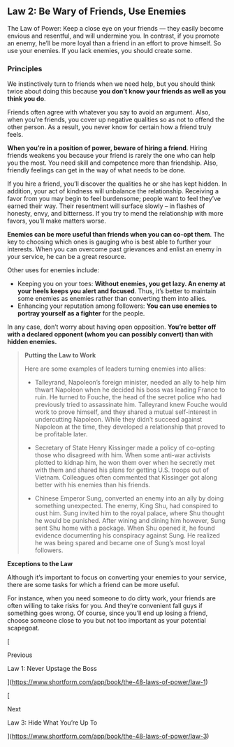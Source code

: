 ## Law 2: Be Wary of Friends, Use Enemies

The Law of Power: Keep a close eye on your friends — they easily become envious and resentful, and will undermine you. In contrast, if you promote an enemy, he’ll be more loyal than a friend in an effort to prove himself. So use your enemies. If you lack enemies, you should create some.

### Principles

We instinctively turn to friends when we need help, but you should think twice about doing this because **you don’t know your friends as well as you think you do**.

Friends often agree with whatever you say to avoid an argument. Also, when you’re friends, you cover up negative qualities so as not to offend the other person. As a result, you never know for certain how a friend truly feels.

**When you’re in a position of power, beware of hiring a friend**. Hiring friends weakens you because your friend is rarely the one who can help you the most. You need skill and competence more than friendship. Also, friendly feelings can get in the way of what needs to be done.

If you hire a friend, you’ll discover the qualities he or she has kept hidden. In addition, your act of kindness will unbalance the relationship. Receiving a favor from you may begin to feel burdensome; people want to feel they’ve earned their way. Their resentment will surface slowly – in flashes of honesty, envy, and bitterness. If you try to mend the relationship with more favors, you’ll make matters worse.

**Enemies can be more useful than friends when you can co-opt them**. The key to choosing which ones is gauging who is best able to further your interests. When you can overcome past grievances and enlist an enemy in your service, he can be a great resource.

Other uses for enemies include:

- Keeping you on your toes: **Without enemies, you get lazy. An enemy at your heels keeps you alert and focused**. Thus, it’s better to maintain some enemies as enemies rather than converting them into allies.
- Enhancing your reputation among followers: **You can use enemies to portray yourself as a fighter** for the people.

In any case, don’t worry about having open opposition. **You’re better off with a declared opponent (whom you can possibly convert) than with hidden enemies.**

> **Putting the Law to Work**
> 
> Here are some examples of leaders turning enemies into allies:
> 
> - Talleyrand, Napoleon’s foreign minister, needed an ally to help him thwart Napoleon when he decided his boss was leading France to ruin. He turned to Fouche, the head of the secret police who had previously tried to assassinate him. Talleyrand knew Fouche would work to prove himself, and they shared a mutual self-interest in undercutting Napoleon. While they didn’t succeed against Napoleon at the time, they developed a relationship that proved to be profitable later.
> 
> - Secretary of State Henry Kissinger made a policy of co-opting those who disagreed with him. When some anti-war activists plotted to kidnap him, he won them over when he secretly met with them and shared his plans for getting U.S. troops out of Vietnam. Colleagues often commented that Kissinger got along better with his enemies than his friends.
> 
> - Chinese Emperor Sung, converted an enemy into an ally by doing something unexpected. The enemy, King Shu, had conspired to oust him. Sung invited him to the royal palace, where Shu thought he would be punished. After wining and dining him however, Sung sent Shu home with a package. When Shu opened it, he found evidence documenting his conspiracy against Sung. He realized he was being spared and became one of Sung’s most loyal followers.

**Exceptions to the Law**

Although it’s important to focus on converting your enemies to your service, there are some tasks for which a friend can be more useful.

For instance, when you need someone to do dirty work, your friends are often willing to take risks for you. And they’re convenient fall guys if something goes wrong. Of course, since you’ll end up losing a friend, choose someone close to you but not too important as your potential scapegoat.

[

Previous

Law 1: Never Upstage the Boss

](https://www.shortform.com/app/book/the-48-laws-of-power/law-1)

[

Next

Law 3: Hide What You’re Up To

](https://www.shortform.com/app/book/the-48-laws-of-power/law-3)